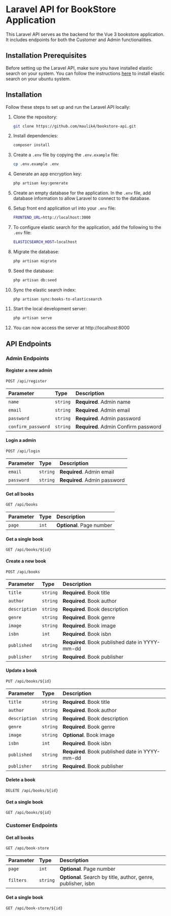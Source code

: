 # Laravel API for BookStore Application

This Laravel API serves as the backend for the Vue 3 bookstore application. It includes endpoints for both the Customer and Admin functionalities.

## Installation Prerequisites

Before setting up the Laravel API, make sure you have installed elastic search on your system. You can follow the instructions [here](https://www.digitalocean.com/community/tutorials/how-to-install-elasticsearch-logstash-and-kibana-elastic-stack-on-ubuntu-20-04) to install elastic search on your ubuntu system.

## Installation

Follow these steps to set up and run the Laravel API locally:

1. Clone the repository:
   ```bash
   git clone https://github.com/maulik4/bookstore-api.git
    ```
2. Install dependencies:
    ```bash
    composer install
    ```
3. Create a `.env` file by copying the `.env.example` file:
    ```bash
    cp .env.example .env
    ```

4. Generate an app encryption key:
    ```bash
    php artisan key:generate
    ```
5. Create an empty database for the application. In the `.env` file, add database information to allow Laravel to connect to the database.

6. Setup front end application url into your `.env` file:
    ```bash
    FRONTEND_URL=http://localhost:3000
    ```

6. To configure elastic search for the application, add the following to the `.env` file:
    ```bash
    ELASTICSEARCH_HOST=localhost
    ``` 
7. Migrate the database:
    ```bash
    php artisan migrate
    ```
8. Seed the database:
    ```bash
    php artisan db:seed
    ```

9. Sync the elastic search index:
    ```bash
    php artisan sync:books-to-elasticsearch
    ```

10. Start the local development server:
    ```bash
    php artisan serve
    ```
11. You can now access the server at http://localhost:8000

## API Endpoints

### Admin Endpoints

#### Register a new admin

```http
POST /api/register
```

| Parameter | Type     | Description                |
| :-------- | :------- | :------------------------- |
| `name`    | `string` | **Required**. Admin name|
| `email`   | `string` | **Required**. Admin email|
| `password`| `string` | **Required**. Admin password|
| `confirm_password`| `string` | **Required**. Admin Confirm password|

#### Login a admin

```http
POST /api/login
```

| Parameter | Type     | Description                |
| :-------- | :------- | :------------------------- |
| `email`   | `string` | **Required**. Admin email|
| `password`| `string` | **Required**. Admin password|

#### Get all books

```http
GET /api/books
```

| Parameter | Type     | Description                |
| :-------- | :------- | :------------------------- |
| `page`    | `int` | **Optional**. Page number|


#### Get a single book

```http
GET /api/books/${id}
```

#### Create a new book

```http
POST /api/books
```

| Parameter | Type     | Description                |
| :-------- | :------- | :------------------------- |
| `title`    | `string` | **Required**. Book title|
| `author`   | `string` | **Required**. Book author|
| `description`| `string` | **Required**. Book description|
| `genre`| `string` | **Required**. Book genre|
| `image`| `string` | **Required**. Book image|
| `isbn`| `int` | **Required**. Book isbn|
| `published`| `string` | **Required**. Book published date in YYYY-mm-dd|
| `publisher`| `string` | **Required**. Book publisher|

#### Update a book

```http
PUT /api/books/${id}
```

| Parameter | Type     | Description                |
| :-------- | :------- | :------------------------- |
| `title`    | `string` | **Required**. Book title|
| `author`   | `string` | **Required**. Book author|
| `description`| `string` | **Required**. Book description|
| `genre`| `string` | **Required**. Book genre|
| `image`| `string` | **Optional**. Book image|
| `isbn`| `int` | **Required**. Book isbn|
| `published`| `string` | **Required**. Book published date in YYYY-mm-dd|
| `publisher`| `string` | **Required**. Book publisher|

#### Delete a book

```http
DELETE /api/books/${id}
```

#### Get a single book

```http
GET /api/books/${id}
```



### Customer Endpoints

#### Get all books

```http
GET /api/book-store
```

| Parameter | Type     | Description                |
| :-------- | :------- | :------------------------- |
| `page`    | `int` | **Optional**. Page number|
| `filters`    | `string` | **Optional**. Search by title, author, genre, publisher, isbn|

#### Get a single book

```http
GET /api/book-store/${id}
```
